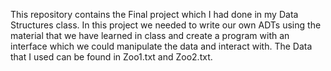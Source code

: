 This repository contains the Final project which I had done in my Data Structures class. 
In this project we needed to write our own ADTs using the material that we have learned in class and create a program with an interface which we could manipulate the data and interact with. The Data that I used can be found in Zoo1.txt and Zoo2.txt.

